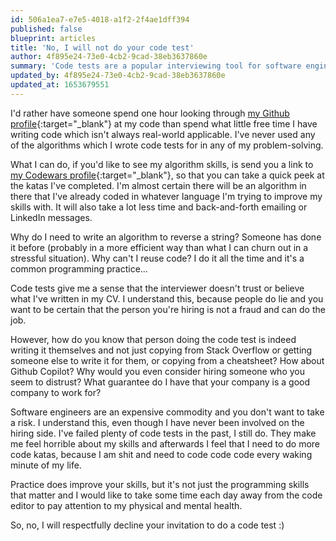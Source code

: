 ```yaml
---
id: 506a1ea7-e7e5-4018-a1f2-2f4ae1dff394
published: false
blueprint: articles
title: 'No, I will not do your code test'
author: 4f895e24-73e0-4cb2-9cad-38eb3637860e
summary: 'Code tests are a popular interviewing tool for software engineering jobs, but I don''t like them. Here''s why.'
updated_by: 4f895e24-73e0-4cb2-9cad-38eb3637860e
updated_at: 1653679551
---
```

I'd rather have someone spend one hour looking through [my Github profile](https://github.com/dissolvdgrl){:target="_blank"} at my code than spend what little free time I have writing code which isn't always real-world applicable. I've never used any of the algorithms which I wrote code tests for in any of my problem-solving.
 

What I can do, if you'd like to see my algorithm skills, is send you a link to [my Codewars profile](https://www.codewars.com/users/dissolvdgrl/completed){:target="_blank"}, so that you can take a quick peek at the katas I've completed. I'm almost certain there will be an algorithm in there that I've already coded in whatever language I'm trying to improve my skills with. It will also take a lot less time and back-and-forth emailing or LinkedIn messages. 


Why do I need to write an algorithm to reverse a string? Someone has done it before (probably in a more efficient way than what I can churn out in a stressful situation). Why can't I reuse code? I do it all the time and it's a common programming practice...
 

Code tests give me a sense that the interviewer doesn't trust or believe what I've written in my CV. I understand this, because people do lie and you want to be certain that the person you're hiring is not a fraud and can do the job. 

However, how do you know that person doing the code test is indeed writing it themselves and not just copying from Stack Overflow or getting someone else to write it for them, or copying from a cheatsheet? How about Github Copilot? Why would you even consider hiring someone who you seem to distrust? What guarantee do I have that your company is a good company to work for? 
 

Software engineers are an expensive commodity and you don't want to take a risk. I understand this, even though I have never been involved on the hiring side. I've failed plenty of code tests in the past, I still do. They make me feel horrible about my skills and afterwards I feel that I need to do more code katas, because I am shit and need to code code code every waking minute of my life. 


Practice does improve your skills, but it's not just the programming skills that matter and I would like to take some time each day away from the code editor to pay attention to my physical and mental health.


So, no, I will respectfully decline your invitation to do a code test :)